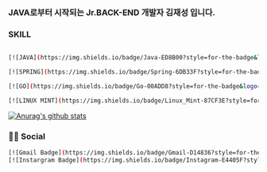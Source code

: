 ### JAVA로부터 시작되는 Jr.BACK-END 개발자 김재성 입니다.


### SKILL

```bash

[![JAVA](https://img.shields.io/badge/Java-ED8B00?style=for-the-badge&logo=java&logoColor=white)

[![SPRING](https://img.shields.io/badge/Spring-6DB33F?style=for-the-badge&logo=spring&logoColor=white)

[![GO](https://img.shields.io/badge/Go-00ADD8?style=for-the-badge&logo=go&logoColor=white)

[![LINUX MINT](https://img.shields.io/badge/Linux_Mint-87CF3E?style=for-the-badge&logo=linux-mint&logoColor=whit)

```

 [![Anurag's github stats](https://github-readme-stats.vercel.app/api?username=KIM-JS-95)](https://github.com/anuraghazra/github-readme-stats)
 
 
 ### 👨👩 Social
 ```bash
 [![Gmail Badge](https://img.shields.io/badge/Gmail-D14836?style=for-the-badge&logo=gmail&logoColor=white&link=mailto:snugyun01@gmail.com)](mailto:baugh248730@gmail.com)
 [![Instargram Badge](https://img.shields.io/badge/Instagram-E4405F?style=for-the-badge&logo=instagram&logoColor=white&link=https://www.instagram.com/k.jasoooon/)](https://www.instagram.com/k.jasoooon/)
  ```
 
<!--
**KIM-JS-95/KIM-JS-95** is a ✨ _special_ ✨ repository because its `README.md` (this file) appears on your GitHub profile.

Here are some ideas to get you started:

- 🔭 I’m currently working on ...
- 🌱 I’m currently learning ...
- 👯 I’m looking to collaborate on ...
- 🤔 I’m looking for help with ...
- 💬 Ask me about ...
- 📫 How to reach me: ...
- 😄 Pronouns: ...
- ⚡ Fun fact: ...
-->
